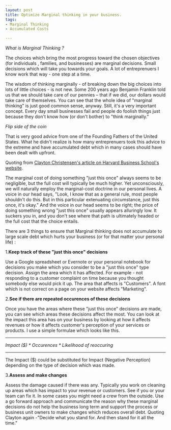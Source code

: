 ```yaml
---
layout: post
title: Optimize Marginal thinking in your business.
tags:
- Marginal Thinking
- Accumulated Costs

---
```


*What is Marginal Thinking ?*

The choices which bring the most progress toward the chosen objectives (for individuals , families, and businesses) are marginal decisions. Small decisions which will take you towards your goals. A lot of entreprenuers I know work that way - one step at a time.

The wisdom of thinking marginally - of breaking down the big choices into lots of little choices - is not new. Some 200 years ago Benjamin Franklin told us that we should take care of our pennies – that if we did, our dollars would take care of themselves. You can see that the whole idea of "marginal thinking" is just good common sense, anyway. Still, it's a very important concept. Every day small businesses fail and people do foolish things just because they don't know how (or don't bother) to "think marginally."

*Flip side of the coin*

That is very good advice from one of the Founding Fathers of the United States. What he didn't realize is how many entreprenuers took this advice to the extreme and have accumulated debt which in many cases should have been dealt with upfront. 

Quoting from [Clayton Christensen's article on Harvard Business School's website](http://hbswk.hbs.edu/item/7007.html).

The marginal cost of doing something "just this once" always seems to be negligible, but the full cost will typically be much higher. Yet unconsciously, we will naturally employ the marginal-cost doctrine in our personal lives. A voice in our head says, "Look, I know that as a general rule, most people shouldn't do this. But in this particular extenuating circumstance, just this once, it's okay." And the voice in our head seems to be right; the price of doing something wrong "just this once" usually appears alluringly low. It suckers you in, and you don't see where that path is ultimately headed or the full cost that the choice entails.


There are 3 things to ensure that Marginal thinking does not accumulate to large scale debt which hurts your business (or for that matter your personal life) :

1.**Keep track of these "just this once" decisions** 

Use a Google spreadsheet or Evernote or your personal notebook for decisions you make which you consider to be a "just this once" type decision. Assign the area which it has affected. For example - not responding to a customer complaint on time because you thought somebody else would pick it up. The area that affects is "Customers".
A font which is not correct on a page on your website affects "Marketing". 


2.**See if there are repeated occurences of these decisions**

Once you have the areas where these "just this once" decisions are made, you can see which areas these decisions affect the most. You can look at the impact this area has on your business by looking at how it affects revenues or how it affects customer's perception of your services or products. I use a simple formulae which looks like this. 

---------------------------------------------------
*Impact ($) * Occurences * Likelihood of reoccuring*

---------------------------------------------------

The Impact ($) could be substituted for Impact (Negative Perception) depending on the type of decision which was made.

3.**Assess and make changes**

Assess the damage caused if there was any. Typically you work on cleaning up areas which has impact to your revenue or customers. See if you or your team can fix it. In some cases you might need a crew from the outside. Use a go forward approach and communicate the reason why these marginal decisions do not help the business long term and support the process or business unit owners to make changes which reduces overall debt. Quoting Clayton again -"Decide what you stand for. And then stand for it all the time."


